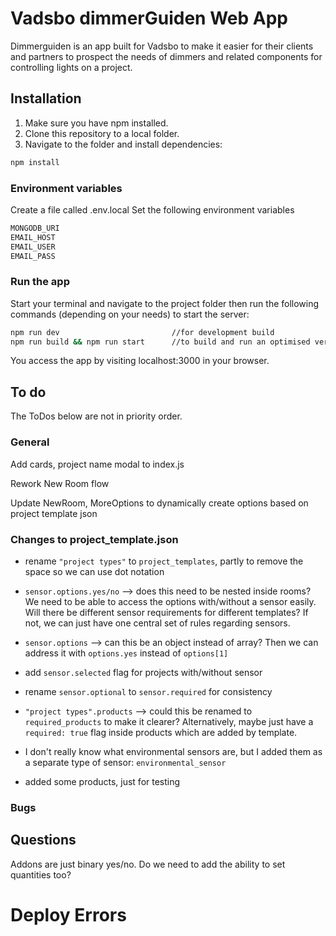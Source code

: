 # Vadsbo dimmerGuiden Web App

Dimmerguiden is an app built for Vadsbo to make it easier for their clients and partners to prospect the needs of dimmers and related components for controlling lights on a project.

## Installation

1. Make sure you have npm installed.
2. Clone this repository to a local folder.
3. Navigate to the folder and install dependencies:

```bash
npm install
```

### Environment variables

Create a file called .env.local
Set the following environment variables

```bash
MONGODB_URI
EMAIL_HOST
EMAIL_USER
EMAIL_PASS
```

### Run the app

Start your terminal and navigate to the project folder then run the following commands (depending on your needs) to start the server:

```bash
npm run dev                         //for development build
npm run build && npm run start      //to build and run an optimised version.
```

You access the app by visiting localhost:3000 in your browser.

## To do

The ToDos below are not in priority order.

### General

Add cards, project name modal to index.js

Rework New Room flow

Update NewRoom, MoreOptions to dynamically create options based on project template json

### Changes to project_template.json

-   rename `"project types"` to `project_templates`, partly to remove the space so we can use dot notation

-   `sensor.options.yes/no` --> does this need to be nested inside rooms? We need to be able to access the options with/without a sensor easily.
    Will there be different sensor requirements for different templates? If not, we can just have one central set of rules regarding sensors.

-   `sensor.options` --> can this be an object instead of array? Then we can address it with `options.yes` instead of `options[1]`

-   add `sensor.selected` flag for projects with/without sensor

-   rename `sensor.optional` to `sensor.required` for consistency

-   `"project types".products` --> could this be renamed to `required_products` to make it clearer? Alternatively, maybe just have a `required: true` flag inside products which are added by template.

-   I don't really know what environmental sensors are, but I added them as a separate type of sensor: `environmental_sensor`

-   added some products, just for testing

### Bugs

## Questions

Addons are just binary yes/no. Do we need to add the ability to set quantities too?

# Deploy Errors
